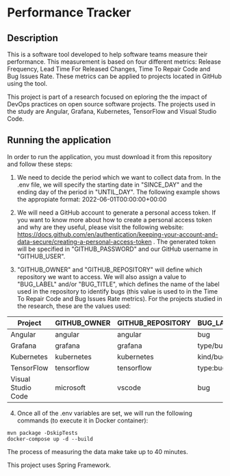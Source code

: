 # Performance Tracker

## Description

This is a software tool developed to help software teams measure their performance. This measurement is based on four different metrics: Release Frequency, Lead Time For Released Changes, Time To Repair Code and Bug Issues Rate. These metrics can be applied to projects located in GitHub using the tool.

This project is part of a research focused on eploring the the impact of DevOps practices on open source software projects. The projects used in the study are Angular, Grafana, Kubernetes, TensorFlow and Visual Studio Code.

## Running the application

In order to run the application, you must download it from this repository and follow these steps:

1. We need to decide the period which we want to collect data from. In the .env file, we will specify the starting date in "SINCE_DAY" and the ending day of the period in "UNTIL_DAY". The following example shows the appropiate format: 2022-06-01T00:00:00+00:00

2. We will need a GitHub account to generate a personal access token. If you want to know more about how to create a personal access token and why are they useful, please visit the following website: https://docs.github.com/en/authentication/keeping-your-account-and-data-secure/creating-a-personal-access-token . The generated token will be specified in "GITHUB_PASSWORD" and our GitHub username in "GITHUB_USER".

3. "GITHUB_OWNER" and "GITHUB_REPOSITORY" will define which repository we want to access. We will also assign a value to "BUG_LABEL" and/or "BUG_TITLE", which defines the name of the label used in the repository to identify bugs (this value is used to in the Time To Repair Code and Bug Issues Rate metrics). For the projects studied in the research, these are the values used:

| Project            | GITHUB_OWNER | GITHUB_REPOSITORY | BUG_LABEL |
| ------------------ | ------------ | ----------------- | --------- |
| Angular            | angular      | angular           | bug       |
| Grafana            | grafana      | grafana           | type/bug  |
| Kubernetes         | kubernetes   | kubernetes        | kind/bug  |
| TensorFlow         | tensorflow   | tensorflow        | type:bug  |
| Visual Studio Code | microsoft    | vscode            | bug       |

4. Once all of the .env variables are set, we will run the following commands (to execute it in Docker container):

```
mvn package -DskipTests
docker-compose up -d --build
```

The process of measuring the data make take up to 40 minutes.

This project uses Spring Framework.
